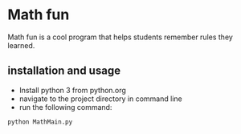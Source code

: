 # Math fun
Math fun is a cool program that helps students remember rules they learned. <br>
## installation and usage

* Install python 3 from python.org
* navigate to the project directory in command line
* run the following command:
``` bash
python MathMain.py
```
